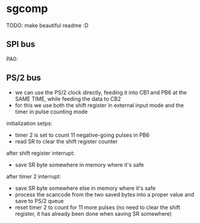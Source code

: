 # sgcomp

TODO: make beautiful readme :D

## SPI bus

PA0: 

## PS/2 bus

- we can use the PS/2 clock directly, feeding it into CB1 and PB6 at the SAME TIME, while feeding the data to CB2
- for this we use both the shift register in external input mode and the timer in pulse counting mode

initialization setps:
- timer 2 is set to count 11 negative-going pulses in PB6
- read SR to clear the shift register counter

after shift register interrupt:
- save SR byte somewhere in memory where it's safe

after timer 2 interrupt:
- save SR byte somewhere else in memory where it's safe
- process the scancode from the two saved bytes into a proper value and save to PS/2 queue
- reset timer 2 to count for 11 more pulses (no need to clear the shift register, it has already been done when saving SR somewhere)
